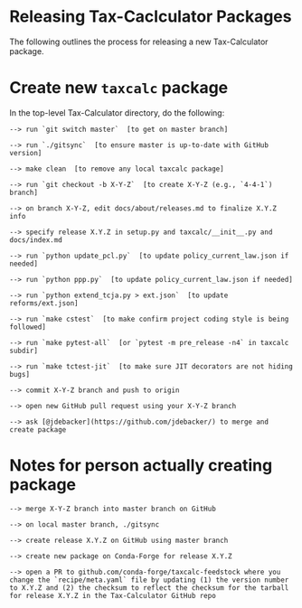 Releasing Tax-Caclculator Packages
==================================

The following outlines the process for releasing a new Tax-Calculator package.

Create new `taxcalc` package
============================

In the top-level Tax-Calculator directory, do the following:

```
--> run `git switch master`  [to get on master branch]

--> run `./gitsync`  [to ensure master is up-to-date with GitHub version]

--> make clean  [to remove any local taxcalc package]

--> run `git checkout -b X-Y-Z`  [to create X-Y-Z (e.g., `4-4-1`) branch]

--> on branch X-Y-Z, edit docs/about/releases.md to finalize X.Y.Z info

--> specify release X.Y.Z in setup.py and taxcalc/__init__.py and docs/index.md

--> run `python update_pcl.py`  [to update policy_current_law.json if needed]

--> run `python ppp.py`  [to update policy_current_law.json if needed]

--> run `python extend_tcja.py > ext.json`  [to update reforms/ext.json]

--> run `make cstest`  [to make confirm project coding style is being followed]

--> run `make pytest-all`  [or `pytest -m pre_release -n4` in taxcalc subdir]

--> run `make tctest-jit`  [to make sure JIT decorators are not hiding bugs]

--> commit X-Y-Z branch and push to origin

--> open new GitHub pull request using your X-Y-Z branch

--> ask [@jdebacker](https://github.com/jdebacker/) to merge and create package
```


Notes for person actually creating package
==========================================

```
--> merge X-Y-Z branch into master branch on GitHub

--> on local master branch, ./gitsync

--> create release X.Y.Z on GitHub using master branch

--> create new package on Conda-Forge for release X.Y.Z

--> open a PR to github.com/conda-forge/taxcalc-feedstock where you change the `recipe/meta.yaml` file by updating (1) the version number to X.Y.Z and (2) the checksum to reflect the checksum for the tarball for release X.Y.Z in the Tax-Calculator GitHub repo
```
